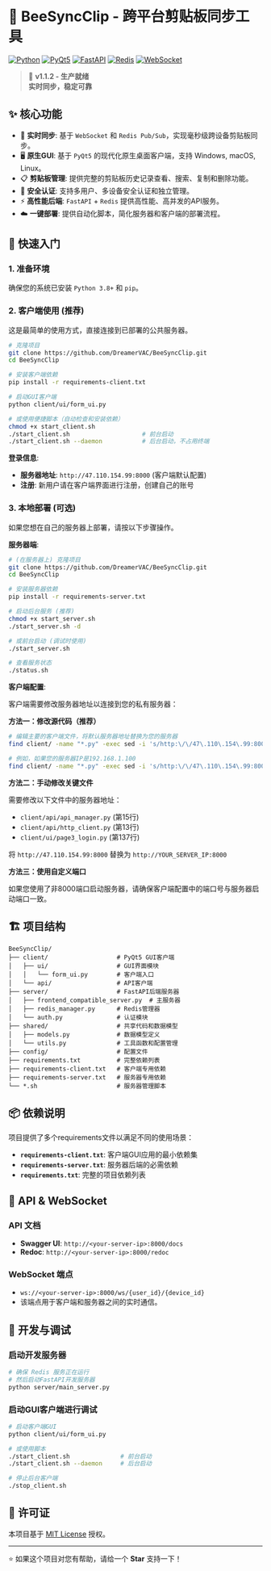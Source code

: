 # 🐝 BeeSyncClip - 跨平台剪贴板同步工具

[![Python](https://img.shields.io/badge/Python-3.10+-blue.svg)](https://python.org)
[![PyQt5](https://img.shields.io/badge/PyQt5-GUI-green.svg)](https://www.riverbankcomputing.com/software/pyqt/)
[![FastAPI](https://img.shields.io/badge/FastAPI-Backend-red.svg)](https://fastapi.tiangolo.com/)
[![Redis](https://img.shields.io/badge/Redis-Cache-orange.svg)](https://redis.io/)
[![WebSocket](https://img.shields.io/badge/WebSocket-Real--time-blue.svg)](https://developer.mozilla.org/en-US/docs/Web/API/WebSockets_API)

> 🚀 **v1.1.2 - 生产就绪**  
> **实时同步，稳定可靠**

## ✨ 核心功能

- 🔄 **实时同步**: 基于 `WebSocket` 和 `Redis Pub/Sub`，实现毫秒级跨设备剪贴板同步。
- 🖥️ **原生GUI**: 基于 `PyQt5` 的现代化原生桌面客户端，支持 Windows, macOS, Linux。
- 📋 **剪贴板管理**: 提供完整的剪贴板历史记录查看、搜索、复制和删除功能。
- 🔐 **安全认证**: 支持多用户、多设备安全认证和独立管理。
- ⚡ **高性能后端**: `FastAPI` + `Redis` 提供高性能、高并发的API服务。
- ☁️ **一键部署**: 提供自动化脚本，简化服务器和客户端的部署流程。

## 🚀 快速入门

### 1. 准备环境

确保您的系统已安装 `Python 3.8+` 和 `pip`。

### 2. 客户端使用 (推荐)

这是最简单的使用方式，直接连接到已部署的公共服务器。

```bash
# 克隆项目
git clone https://github.com/DreamerVAC/BeeSyncClip.git
cd BeeSyncClip

# 安装客户端依赖
pip install -r requirements-client.txt

# 启动GUI客户端
python client/ui/form_ui.py

# 或使用便捷脚本（自动检查和安装依赖）
chmod +x start_client.sh
./start_client.sh                    # 前台启动
./start_client.sh --daemon           # 后台启动，不占用终端
```

**登录信息**:
- **服务器地址**: `http://47.110.154.99:8000` (客户端默认配置)
- **注册**: 新用户请在客户端界面进行注册，创建自己的账号

### 3. 本地部署 (可选)

如果您想在自己的服务器上部署，请按以下步骤操作。

**服务器端**:

```bash
# (在服务器上) 克隆项目
git clone https://github.com/DreamerVAC/BeeSyncClip.git
cd BeeSyncClip

# 安装服务器依赖
pip install -r requirements-server.txt

# 启动后台服务 (推荐)
chmod +x start_server.sh
./start_server.sh -d

# 或前台启动 (调试时使用)
./start_server.sh

# 查看服务状态
./status.sh
```

**客户端配置**:

客户端需要修改服务器地址以连接到您的私有服务器：

**方法一：修改源代码（推荐）**
```bash
# 编辑主要的客户端文件，将默认服务器地址替换为您的服务器
find client/ -name "*.py" -exec sed -i 's/http:\/\/47\.110\.154\.99:8000/http:\/\/YOUR_SERVER_IP:8000/g' {} \;

# 例如，如果您的服务器IP是192.168.1.100
find client/ -name "*.py" -exec sed -i 's/http:\/\/47\.110\.154\.99:8000/http:\/\/192.168.1.100:8000/g' {} \;
```

**方法二：手动修改关键文件**

需要修改以下文件中的服务器地址：
- `client/api/api_manager.py` (第15行)
- `client/api/http_client.py` (第13行)  
- `client/ui/page3_login.py` (第137行)

将 `http://47.110.154.99:8000` 替换为 `http://YOUR_SERVER_IP:8000`

**方法三：使用自定义端口**

如果您使用了非8000端口启动服务器，请确保客户端配置中的端口号与服务器启动端口一致。

## 🏗️ 项目结构

```
BeeSyncClip/
├── client/                   # PyQt5 GUI客户端
│   ├── ui/                   # GUI界面模块
│   │   └── form_ui.py        # 客户端入口
│   └── api/                  # API客户端
├── server/                   # FastAPI后端服务器
│   ├── frontend_compatible_server.py  # 主服务器
│   ├── redis_manager.py      # Redis管理器
│   └── auth.py               # 认证模块
├── shared/                   # 共享代码和数据模型
│   ├── models.py             # 数据模型定义
│   └── utils.py              # 工具函数和配置管理
├── config/                   # 配置文件
├── requirements.txt          # 完整依赖列表
├── requirements-client.txt   # 客户端专用依赖
├── requirements-server.txt   # 服务器专用依赖
└── *.sh                      # 服务器管理脚本
```

## 📦 依赖说明

项目提供了多个requirements文件以满足不同的使用场景：

- **`requirements-client.txt`**: 客户端GUI应用的最小依赖集
- **`requirements-server.txt`**: 服务器后端的必需依赖  
- **`requirements.txt`**: 完整的项目依赖列表

## 🔌 API & WebSocket

### API 文档
- **Swagger UI**: `http://<your-server-ip>:8000/docs`
- **Redoc**: `http://<your-server-ip>:8000/redoc`

### WebSocket 端点
- `ws://<your-server-ip>:8000/ws/{user_id}/{device_id}`
- 该端点用于客户端和服务器之间的实时通信。

## 🔧 开发与调试

### 启动开发服务器
```bash
# 确保 Redis 服务正在运行
# 然后启动FastAPI开发服务器
python server/main_server.py
```

### 启动GUI客户端进行调试
```bash
# 启动客户端GUI
python client/ui/form_ui.py

# 或使用脚本
./start_client.sh              # 前台启动
./start_client.sh --daemon     # 后台启动

# 停止后台客户端
./stop_client.sh
```

## 📄 许可证

本项目基于 [MIT License](LICENSE) 授权。

---

⭐ 如果这个项目对您有帮助，请给一个 **Star** 支持一下！
